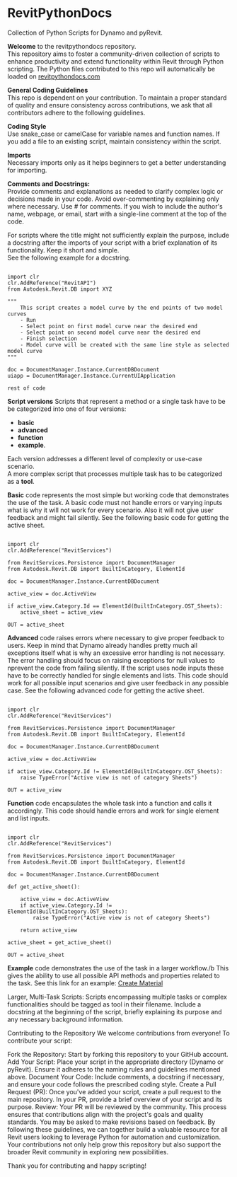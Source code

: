 # RevitPythonDocs
Collection of Python Scripts for Dynamo and pyRevit.

**Welcome** to the revitpythondocs repository.<br>
This repository aims to foster a community-driven collection of scripts to enhance productivity and extend functionality within Revit through Python scripting.
The Python files contributed to this repo will automatically be loaded on [revitpythondocs.com](https://www.revitpythondocs.com) <br>

**General Coding Guidelines**<br>
This repo is dependent on your contribution.
To maintain a proper standard of quality and ensure consistency across contributions, we ask that all contributors adhere to the following guidelines.<br>

**Coding Style**<br>
Use snake_case or camelCase for variable names and function names. If you add a file to an existing script, maintain consistency within the script.<br>

**Imports**<br>
Necessary imports only as it helps beginners to get a better understanding for importing.<br>

**Comments and Docstrings:**<br>
Provide comments and explanations as needed to clarify complex logic or decisions made in your code. Avoid over-commenting by explaining only where necessary.
Use # for comments. If you wish to include the author's name, webpage, or email, start with a single-line comment at the top of the code.


For scripts where the title might not sufficiently explain the purpose, include a docstring after the imports of your script with a brief explanation of its functionality. Keep it short and simple.<br>
See the following example for a docstring.

<pre lang="python"><code>
import clr
clr.AddReference("RevitAPI")
from Autodesk.Revit.DB import XYZ

"""
    This script creates a model curve by the end points of two model curves
    - Run
    - Select point on first model curve near the desired end
    - Select point on second model curve near the desired end
    - Finish selection
    - Model curve will be created with the same line style as selected model curve
"""

doc = DocumentManager.Instance.CurrentDBDocument
uiapp = DocumentManager.Instance.CurrentUIApplication

rest of code
</code></pre>

**Script versions**
Scripts that represent a method or a single task have to be be categorized into one of four versions: 
+ **basic**
+ **advanced**
+ **function**
+ **example**.

Each version addresses a different level of complexity or use-case scenario. <br>
A more complex script that processes multiple task has to be categorized as a **tool**.

**Basic** code represents the most simple but working code that demonstrates the use of the task.
A basic code must not handle errors or varying inputs what is why it will not work for every scenario. Also it will not give user feedback and might fail silently.
See the following basic code for getting the active sheet.

<pre lang="python"><code>
import clr
clr.AddReference("RevitServices")

from RevitServices.Persistence import DocumentManager
from Autodesk.Revit.DB import BuiltInCategory, ElementId

doc = DocumentManager.Instance.CurrentDBDocument

active_view = doc.ActiveView

if active_view.Category.Id == ElementId(BuiltInCategory.OST_Sheets):
    active_sheet = active_view

OUT = active_sheet
</code></pre>

**Advanced** code raises errors where necessary to give proper feedback to users.
Keep in mind that Dynamo already handles pretty much all exceptions itself what is why an excessive error handling is not necessary.
The error handling should focus on raising exceptions for null values to nprevent the code from failing silently.
If the script uses node inputs these have to be correctly handled for single elements and lists.
This code should work for all possible input scenarios and give user feedback in any possible case.
See the following advanced code for getting the active sheet.

<pre lang="python"><code>
import clr
clr.AddReference("RevitServices")

from RevitServices.Persistence import DocumentManager
from Autodesk.Revit.DB import BuiltInCategory, ElementId

doc = DocumentManager.Instance.CurrentDBDocument

active_view = doc.ActiveView

if active_view.Category.Id != ElementId(BuiltInCategory.OST_Sheets):
    raise TypeError("Active view is not of category Sheets")

OUT = active_view
</code></pre>

**Function** code encapsulates the whole task into a function and calls it accordingly.
This code should handle errors and work for single element and list inputs.

<pre lang="python"><code>
import clr
clr.AddReference("RevitServices")

from RevitServices.Persistence import DocumentManager
from Autodesk.Revit.DB import BuiltInCategory, ElementId

doc = DocumentManager.Instance.CurrentDBDocument

def get_active_sheet():

    active_view = doc.ActiveView
    if active_view.Category.Id != ElementId(BuiltInCategory.OST_Sheets):
        raise TypeError("Active view is not of category Sheets")

    return active_view

active_sheet = get_active_sheet()

OUT = active_sheet
</code></pre>

**Example** code demonstrates the use of the task in a larger workflow./b This gives the ability to use all possible API methods and properties related to the task.
See this link for an example: [Create Material](https://www.revitpythondocs.com/?search=Create%20Material)

Larger, Multi-Task Scripts: Scripts encompassing multiple tasks or complex functionalities should be tagged as tool in their filename. Include a docstring at the beginning of the script, briefly explaining its purpose and any necessary background information.

Contributing to the Repository
We welcome contributions from everyone! To contribute your script:

Fork the Repository: Start by forking this repository to your GitHub account.
Add Your Script: Place your script in the appropriate directory (Dynamo or pyRevit). Ensure it adheres to the naming rules and guidelines mentioned above.
Document Your Code: Include comments, a docstring if necessary, and ensure your code follows the prescribed coding style.
Create a Pull Request (PR): Once you've added your script, create a pull request to the main repository. In your PR, provide a brief overview of your script and its purpose.
Review: Your PR will be reviewed by the community. This process ensures that contributions align with the project's goals and quality standards. You may be asked to make revisions based on feedback.
By following these guidelines, we can together build a valuable resource for all Revit users looking to leverage Python for automation and customization. Your contributions not only help grow this repository but also support the broader Revit community in exploring new possibilities.

Thank you for contributing and happy scripting!

